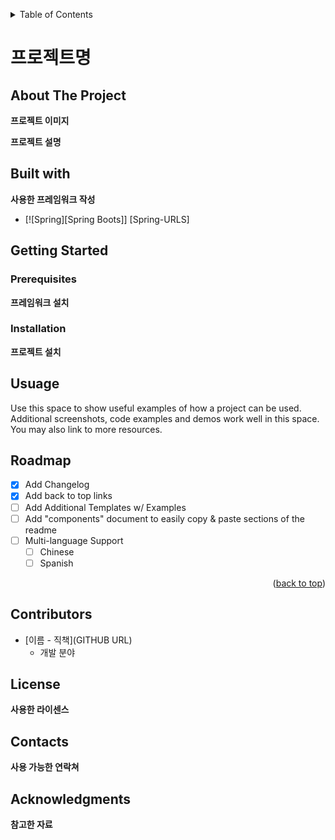 <a id="readme-top"></a>
<details>
  <summary>Table of Contents</summary>
  <ol>
    <li>
      <a href="#about-the-project">About The Project</a>
      <ul>
        <li><a href="#built-with">Built With</a></li>
      </ul>
    </li>
    <li>
      <a href="#getting-started">Getting Started</a>
      <ul>
        <li><a href="#prerequisites">Prerequisites</a></li>
        <li><a href="#installation">Installation</a></li>
      </ul>
    </li>
    <li><a href="#usage">Usage</a></li>
    <li><a href="#roadmap">Roadmap</a></li>
    <li><a href="#contributing">Contributing</a></li>
    <li><a href="#license">License</a></li>
    <li><a href="#contact">Contact</a></li>
    <li><a href="#acknowledgments">Acknowledgments</a></li>
  </ol>
</details>

# __프로젝트명__

## About The Project

__프로젝트 이미지__

__프로젝트 설명__

## Built with

__사용한 프레임워크 작성__
- [![Spring][Spring Boots]] [Spring-URLS]


## Getting Started

### Prerequisites

__프레임워크 설치__

<!-- INSTALLATION -->
### Installation

__프로젝트 설치__

<!-- USUAGE -->
## Usuage

Use this space to show useful examples of how a project can be used. Additional screenshots, code examples and demos work well in this space. You may also link to more resources.

<!-- ROADMAP -->
## Roadmap

- [x] Add Changelog
- [x] Add back to top links
- [ ] Add Additional Templates w/ Examples
- [ ] Add "components" document to easily copy & paste sections of the readme
- [ ] Multi-language Support
    - [ ] Chinese
    - [ ] Spanish

<p align="right">(<a href="#readme-top">back to top</a>)</p>

<!-- CONTRIBUTORS -->
## Contributors

- [이름 - 직책](GITHUB URL)
    - 개발 분야

<!-- LICENSE -->
## License

__사용한 라이센스__

<!-- CONTACTS -->
## Contacts

__사용 가능한 연락쳐__

<!-- ACKNOWLEDGEMENTS -->
## Acknowledgments

__참고한 자료__

